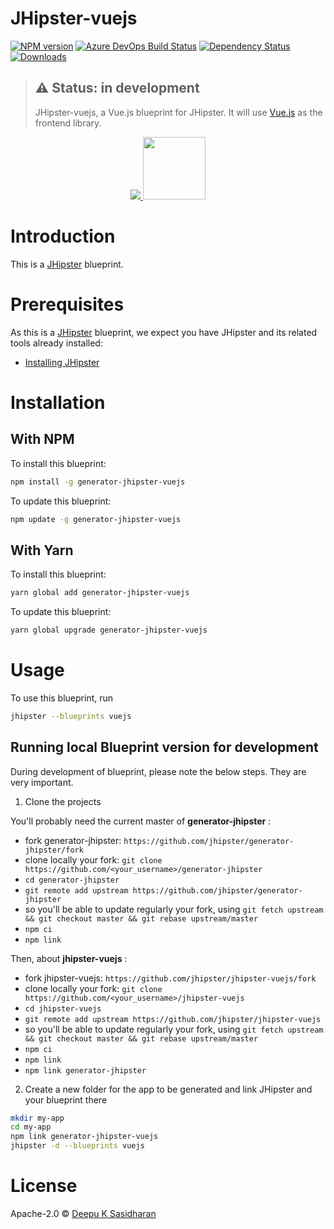 # JHipster-vuejs
[![NPM version][npm-image]][npm-url] [![Azure DevOps Build Status][azure-devops-image]][azure-devops-url-main] [![Dependency Status][daviddm-image]][daviddm-url] [![Downloads][npmcharts-image]][npmcharts-url]
> ## ⚠️ Status: in development
> JHipster-vuejs, a Vue.js blueprint for JHipster. It will use [Vue.js](https://vuejs.org/) as the frontend library.

<div align="center">
  <a href="http://www.jhipster.tech/">
    <img src="https://github.com/jhipster/jhipster-artwork/blob/master/logos/JHipster%20RGB-small100x25px.png?raw=true">
  </a>
  <a href="https://vuejs.org/">
    <img width=100px src="https://avatars3.githubusercontent.com/u/6128107?s=200&v=4">
  </a>
</div>

# Introduction

This is a [JHipster](http://www.jhipster.tech/) blueprint.

# Prerequisites

As this is a [JHipster](http://www.jhipster.tech/) blueprint, we expect you have JHipster and its related tools already installed:

- [Installing JHipster](https://www.jhipster.tech/installation/)

# Installation


## With NPM

To install this blueprint:

```bash
npm install -g generator-jhipster-vuejs
```

To update this blueprint:

```bash
npm update -g generator-jhipster-vuejs
```

## With Yarn

To install this blueprint:

```bash
yarn global add generator-jhipster-vuejs
```

To update this blueprint:

```bash
yarn global upgrade generator-jhipster-vuejs
```

# Usage

To use this blueprint, run 

```bash
jhipster --blueprints vuejs
```


## Running local Blueprint version for development

During development of blueprint, please note the below steps. They are very important.

1. Clone the projects

You'll probably need the current master of **generator-jhipster** :

- fork generator-jhipster: `https://github.com/jhipster/generator-jhipster/fork`
- clone locally your fork: `git clone https://github.com/<your_username>/generator-jhipster`
- `cd generator-jhipster`
- `git remote add upstream https://github.com/jhipster/generator-jhipster`
- so you'll be able to update regularly your fork, using `git fetch upstream && git checkout master && git rebase upstream/master`
- `npm ci`
- `npm link`

Then, about **jhipster-vuejs** :

- fork jhipster-vuejs: `https://github.com/jhipster/jhipster-vuejs/fork`
- clone locally your fork: `git clone https://github.com/<your_username>/jhipster-vuejs`
- `cd jhipster-vuejs`
- `git remote add upstream https://github.com/jhipster/jhipster-vuejs`
- so you'll be able to update regularly your fork, using `git fetch upstream && git checkout master && git rebase upstream/master`
- `npm ci`
- `npm link`
- `npm link generator-jhipster`


2. Create a new folder for the app to be generated and link JHipster and your blueprint there

```bash
mkdir my-app
cd my-app
npm link generator-jhipster-vuejs
jhipster -d --blueprints vuejs
```

# License

Apache-2.0 © [Deepu K Sasidharan](https://deepu.js.org)

[npm-image]: https://img.shields.io/npm/v/generator-jhipster-vuejs/latest.svg?style=flat
[npm-url]: https://npmjs.org/package/generator-jhipster-vuejs
[azure-devops-image]: https://dev.azure.com/jhipster/jhipster-vuejs/_apis/build/status/jhipster-vuejs?branchName=master
[azure-devops-url-main]: https://dev.azure.com/jhipster/jhipster-vuejs/_build
[daviddm-image]: https://david-dm.org/jhipster/jhipster-vuejs.svg?theme=shields.io
[daviddm-url]: https://david-dm.org/jhipster/jhipster-vuejs
[npmcharts-image]: https://img.shields.io/npm/dm/generator-jhipster-vuejs.svg?label=Downloads&style=flat
[npmcharts-url]: https://npmcharts.com/compare/generator-jhipster-vuejs
